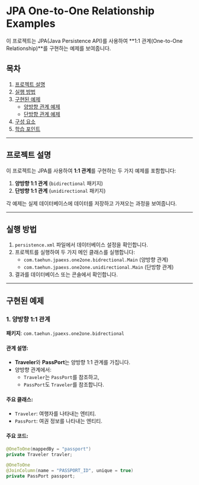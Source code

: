 # JPA One-to-One Relationship Examples

이 프로젝트는 JPA(Java Persistence API)를 사용하여 **1:1 관계(One-to-One Relationship)**를 구현하는 예제를 보여줍니다. 

## 목차
1. [프로젝트 설명](#프로젝트-설명)
2. [실행 방법](#실행-방법)
3. [구현된 예제](#구현된-예제)
   - [양방향 관계 예제](#1-양방향-1:1-관계)
   - [단방향 관계 예제](#2-단방향-1:1-관계)
4. [구성 요소](#구성-요소)
5. [학습 포인트](#학습-포인트)

---

## 프로젝트 설명
이 프로젝트는 JPA를 사용하여 **1:1 관계**를 구현하는 두 가지 예제를 포함합니다:
1. **양방향 1:1 관계** (`bidirectional` 패키지)
2. **단방향 1:1 관계** (`unidirectional` 패키지)

각 예제는 실제 데이터베이스에 데이터를 저장하고 가져오는 과정을 보여줍니다.

---

## 실행 방법
1. `persistence.xml` 파일에서 데이터베이스 설정을 확인합니다.
2. 프로젝트를 실행하여 두 가지 메인 클래스를 실행합니다:
   - `com.taehun.jpaexs.one2one.bidrectional.Main` (양방향 관계)
   - `com.taehun.jpaexs.one2one.unidirectional.Main` (단방향 관계)
3. 결과를 데이터베이스 또는 콘솔에서 확인합니다.

---

## 구현된 예제

### 1. 양방향 1:1 관계
**패키지**: `com.taehun.jpaexs.one2one.bidrectional`

#### 관계 설명:
- **Traveler**와 **PassPort**는 양방향 1:1 관계를 가집니다.
- 양방향 관계에서:
  - `Traveler`는 `PassPort`를 참조하고,
  - `PassPort`도 `Traveler`를 참조합니다.

#### 주요 클래스:
- `Traveler`: 여행자를 나타내는 엔티티.
- `PassPort`: 여권 정보를 나타내는 엔티티.

#### 주요 코드:
```java
@OneToOne(mappedBy = "passport")
private Traveler travler;

@OneToOne
@JoinColumn(name = "PASSPORT_ID", unique = true)
private PassPort passport;


